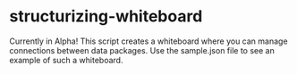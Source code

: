 # structurizing-whiteboard
Currently in Alpha! This script creates a whiteboard where you can manage connections between data packages. Use the sample.json file to see an example of such a whiteboard.
